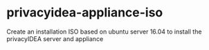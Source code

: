 # privacyidea-appliance-iso

Create an installation ISO based on ubuntu server 16.04 to install the privacyIDEA server and appliance

